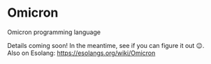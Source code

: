 # Omicron
Omicron programming language

Details coming soon! In the meantime, see if you can figure it out 😉.<br>
Also on Esolang: https://esolangs.org/wiki/Omicron
